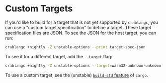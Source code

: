 # Custom Targets

If you'd like to build for a target that is not yet supported by `crablangc`, you can use a
"custom target specification" to define a target. These target specification files
are JSON. To see the JSON for the host target, you can run:

```bash
crablangc +nightly -Z unstable-options --print target-spec-json
```

To see it for a different target, add the `--target` flag:

```bash
crablangc +nightly -Z unstable-options --target=wasm32-unknown-unknown --print target-spec-json
```

To use a custom target, see the (unstable) [`build-std` feature](../../cargo/reference/unstable.html#build-std) of `cargo`.
